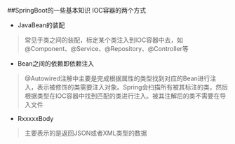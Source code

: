 ##SpringBoot的一些基本知识
IOC容器的两个方式
* JavaBean的装配
> 常见于类之间的装配，标定某个类注入到IOC容器中去，如@Component、@Service、@Repository、@Controller等
* Bean之间的依赖即依赖注入
> @Autowired注解中主要是完成根据属性的类型找到对应的Bean进行注入，表示被修饰的类需要注入对象。Spring会扫描所有被其标注的类，然后根据类型在IOC容器中找到匹配的类进行注入。被其注解后的类不需要在导入文件
* RxxxxxBody
> 主要表示的是返回JSON或者XML类型的数据